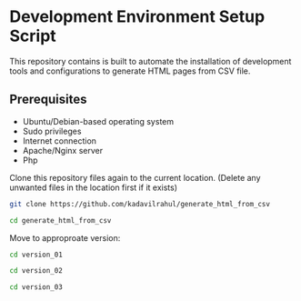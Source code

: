 # Development Environment Setup Script

This repository contains is built to automate the installation of development tools and configurations to generate HTML pages from CSV file.

## Prerequisites

- Ubuntu/Debian-based operating system
- Sudo privileges
- Internet connection
- Apache/Nginx server
- Php


Clone this repository files again to the current location. (Delete any unwanted files in the location first if it exists)

```bash
git clone https://github.com/kadavilrahul/generate_html_from_csv
```

```bash
cd generate_html_from_csv
```

Move to approproate version:

```bash
cd version_01
```
```bash
cd version_02
```
```bash
cd version_03
```
